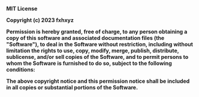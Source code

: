 **MIT License**

**Copyright (c) 2023 fxhxyz**

**Permission is hereby granted, free of charge, to any person obtaining a copy of this software and associated documentation files (the
"Software"), to deal in the Software without restriction, including without limitation the rights to use, copy, modify, merge, publish,
distribute, sublicense, and/or sell copies of the Software, and to permit persons to whom the Software is furnished to do so, subject to the
following conditions:**

**The above copyright notice and this permission notice shall be included in all copies or substantial portions of the Software.**
